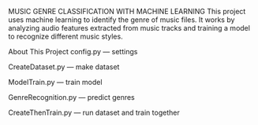 MUSIC GENRE CLASSIFICATION WITH MACHINE LEARNING
This project uses machine learning to identify the genre of music files. It works by analyzing audio features extracted from music tracks and training a model to recognize different music styles.


About This Project
config.py — settings

CreateDataset.py — make dataset

ModelTrain.py — train model

GenreRecognition.py — predict genres

CreateThenTrain.py — run dataset and train together
